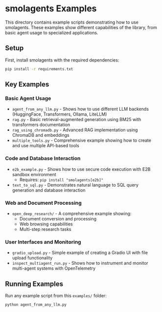 # smolagents Examples

This directory contains example scripts demonstrating how to use smolagents. These examples show different capabilities of the library, from basic agent usage to specialized applications.

 ## Setup

 First, install smolagents with the required dependencies:

 ```bash
 pip install -r requirements.txt
 ```

## Key Examples

### Basic Agent Usage
- `agent_from_any_llm.py` - Shows how to use different LLM backends (HuggingFace, Transformers, Ollama, LiteLLM)
- `rag.py` - Basic retrieval-augmented generation using BM25 with transformers documentation
- `rag_using_chromadb.py` - Advanced RAG implementation using ChromaDB and embeddings
- `multiple_tools.py` - Comprehensive example showing how to create and use multiple API-based tools

### Code and Database Interaction
- `e2b_example.py` - Shows how to use secure code execution with E2B sandbox environment
  - Requires: `pip install "smolagents[e2b]"`
- `text_to_sql.py` - Demonstrates natural language to SQL query generation and database interaction

### Web and Document Processing
- `open_deep_research/` - A comprehensive example showing:
  - Document conversion and processing
  - Web browsing capabilities
  - Multi-step research tasks

### User Interfaces and Monitoring
- `gradio_upload.py` - Simple example of creating a Gradio UI with file upload functionality
- `inspect_multiagent_run.py` - Shows how to instrument and monitor multi-agent systems with OpenTelemetry

 ## Running Examples

 Run any example script from this `examples/` folder:

 ```bash
 python agent_from_any_llm.py
 ```
